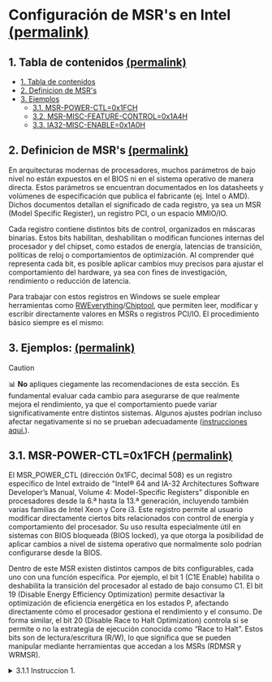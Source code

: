 <h1 id="intel-msrs">Configuración de MSR's en Intel <a href="#intel-msrs">(permalink)</a></h1>

<h2 id="table-of-contents">1. Tabla de contenidos <a href="#table-of-contents">(permalink)</a></h2>

- [1. Tabla de contenidos](#table-of-contents)
- [2. Definicion de MSR's](#definicion-de-msrs)
- [3. Ejemplos](#ejemplos)
  - [3.1. MSR-POWER-CTL=0x1FCH](#power-ctl)
  - [3.2. MSR-MISC-FEATURE-CONTROL=0x1A4H](#misc-feature)
  - [3.3. IA32-MISC-ENABLE=0x1A0H](#misc-enable)
 
<h2 id="definicion-de-msrs">2. Definicion de MSR's <a href="#definicion-de-msrs">(permalink)</a></h2>

En arquitecturas modernas de procesadores, muchos parámetros de bajo nivel no están expuestos en el BIOS ni en el sistema operativo de manera directa. Estos parámetros se encuentran documentados en los datasheets y volúmenes de especificación que publica el fabricante (ej. Intel o AMD). Dichos documentos detallan el significado de cada registro, ya sea un MSR (Model Specific Register), un registro PCI, o un espacio MMIO/IO.

Cada registro contiene distintos bits de control, organizados en máscaras binarias. Estos bits habilitan, deshabilitan o modifican funciones internas del procesador y del chipset, como estados de energía, latencias de transición, políticas de reloj o comportamientos de optimización. Al comprender qué representa cada bit, es posible aplicar cambios muy precisos para ajustar el comportamiento del hardware, ya sea con fines de investigación, rendimiento o reducción de latencia.

Para trabajar con estos registros en Windows se suele emplear herramientas como [RWEverything](https://rweverything.com/)/[Chiptool](https://github.com/LuSlower/chiptool), que permiten leer, modificar y escribir directamente valores en MSRs o registros PCI/IO. El procedimiento básico siempre es el mismo:

<h2 id="ejemplos">3. Ejemplos: <a href="#ejemplos">(permalink)</a></h2>

> [!CAUTION]
> 📊 **No** apliques ciegamente las recomendaciones de esta sección. Es fundamental evaluar cada cambio para asegurarse de que realmente mejora el rendimiento, ya que el comportamiento puede variar significativamente entre distintos sistemas. Algunos ajustes podrían incluso afectar negativamente si no se prueban adecuadamente ([instrucciones aquí.](#benchmarking)).

<h2 id="power-ctl">3.1. MSR-POWER-CTL=0x1FCH <a href="#power-ctl">(permalink)</a></h2>

El MSR_POWER_CTL (dirección 0x1FC, decimal 508) es un registro específico de Intel extraido de "Intel® 64 and IA-32 Architectures Software Developer’s Manual, Volume 4: Model-Specific Registers" disponible en procesadores desde la 6.ª hasta la 13.ª generación, incluyendo también varias familias de Intel Xeon y Core i3. Este registro permite al usuario modificar directamente ciertos bits relacionados con control de energía y comportamiento del procesador. Su uso resulta especialmente útil en sistemas con BIOS bloqueada (BIOS locked), ya que otorga la posibilidad de aplicar cambios a nivel de sistema operativo que normalmente solo podrían configurarse desde la BIOS.

Dentro de este MSR existen distintos campos de bits configurables, cada uno con una función específica. Por ejemplo, el bit 1 (C1E Enable) habilita o deshabilita la transición del procesador al estado de bajo consumo C1. El bit 19 (Disable Energy Efficiency Optimization) permite desactivar la optimización de eficiencia energética en los estados P, afectando directamente cómo el procesador gestiona el rendimiento y el consumo. De forma similar, el bit 20 (Disable Race to Halt Optimization) controla si se permite o no la estrategia de ejecución conocida como “Race to Halt”. Estos bits son de lectura/escritura (R/W), lo que significa que se pueden manipular mediante herramientas que accedan a los MSRs (RDMSR y WRMSR).

<details>
<summary>3.1.1 Instruccion 1. </summary>
  
<img width="1080" height="906" alt="MSR_POWER_CTL= (3)" src="https://github.com/user-attachments/assets/0f1cf8bc-d5bf-4819-9f05-410fe1ed65fa" />

<details>
<summary>3.1.2. Instruccion 2. </summary>

<img width="1080" height="634" alt="MSR_POWER_CTL= (1)" src="https://github.com/user-attachments/assets/a6085ca3-d059-4472-afc4-cce5e536b0c1" />

<details>
<summary>3.1.3. Instruccion3. </summary>

<img width="1088" height="656" alt="MSR_POWER_CTL= (2)" src="https://github.com/user-attachments/assets/0e050ee5-6e7d-40ad-98e9-4f9f2c5d218d" />



